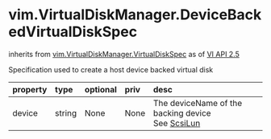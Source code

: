 vim.VirtualDiskManager.DeviceBackedVirtualDiskSpec
==================================================
inherits from [vim.VirtualDiskManager.VirtualDiskSpec](docs/vim.VirtualDiskManager.VirtualDiskSpec.md)
as of [VI API 2.5](vim.version.md#vim.version.version2)


Specification used to create a host device backed virtual disk

| property | type | optional | priv | desc |
|:---------|:-----|:---------|:-----|:-----|
| device | string | None | None | The deviceName of the backing device<br>See <a href="vim.host.ScsiLun.md">ScsiLun</a><br> |


